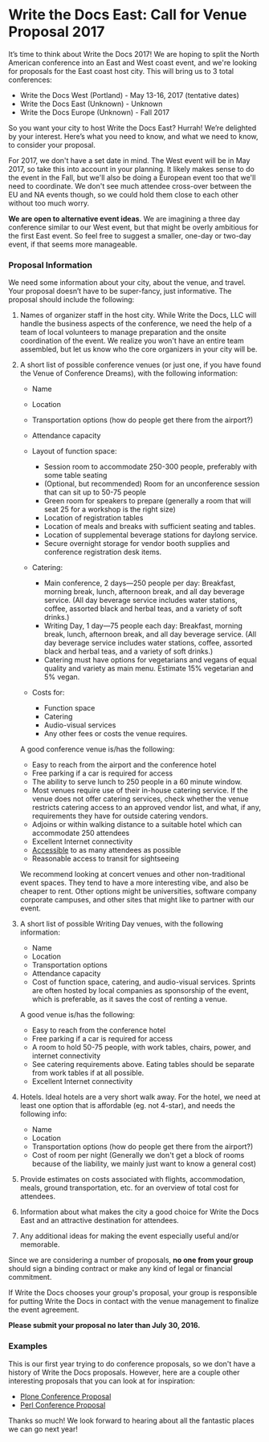 # Write the Docs East: Call for Venue Proposal 2017

It’s time to think about Write the Docs 2017! 
We are hoping to split the North American conference into an East and West coast event,
and we're looking for proposals for the East coast host city.
This will bring us to 3 total conferences:

* Write the Docs West (Portland) - May 13-16, 2017 (tentative dates)
* Write the Docs East (Unknown) - Unknown
* Write the Docs Europe (Unknown) - Fall 2017

So you want your city to host Write the Docs East? Hurrah! We’re delighted by your interest. Here’s what you need to know, and what we need to know, to consider your proposal.

For 2017, we don't have a set date in mind. 
The West event will be in May 2017,
so take this into account in your planning.
It likely makes sense to do the event in the Fall,
but we'll also be doing a European event too that we'll need to coordinate.
We don't see much attendee cross-over between the EU and NA events though,
so we could hold them close to each other without too much worry.

**We are open to alternative event ideas**.
We are imagining a three day conference similar to our West event,
but that might be overly ambitious for the first East event.
So feel free to suggest a smaller,
one-day or two-day event,
if that seems more manageable.

### Proposal Information

We need some information about your city, about the venue, and travel. Your proposal doesn’t have to be super-fancy, just informative. The proposal should include the following:

1. Names of organizer staff in the host city. While Write the Docs, LLC will handle the business aspects of the conference, we need the help of a team of local volunteers to manage preparation and the onsite coordination of the event. We realize you won't have an entire team assembled, but let us know who the core organizers in your city will be.

2. A short list of possible conference venues (or just one, if you have found the Venue of Conference Dreams), with the following information:

    - Name
    - Location
    - Transportation options (how do people get there from the airport?)
    - Attendance capacity
    - Layout of function space:
        - Session room to accommodate 250-300 people, preferably with some table seating
        - (Optional, but recommended) Room for an unconference session that can sit up to 50-75 people
        - Green room for speakers to prepare (generally a room that will seat 25 for a workshop is the right size)
        - Location of registration tables
        - Location of meals and breaks with sufficient seating and tables. 
        - Location of supplemental beverage stations for daylong service.
        - Secure overnight storage for vendor booth supplies and conference registration desk items.

    - Catering:
        - Main conference, 2 days—250 people per day: Breakfast, morning break, lunch, afternoon break, and all day beverage service.  (All day beverage service includes water stations, coffee, assorted black and herbal teas, and a variety of soft drinks.)
        - Writing Day, 1 day—75 people each day: Breakfast, morning break, lunch, afternoon break, and all day beverage service.  (All day beverage service includes water stations, coffee, assorted black and herbal teas, and a variety of soft drinks.)
        - Catering must have options for vegetarians and vegans of equal quality and variety as main menu. Estimate 15% vegetarian and 5% vegan.

    - Costs for:
        - Function space
        - Catering
        - Audio-visual services
        - Any other fees or costs the venue requires.

    A good conference venue is/has the following:

    - Easy to reach from the airport and the conference hotel
    - Free parking if a car is required for access
    - The ability to serve lunch to 250 people in a 60 minute window.
    - Most venues require use of their in-house catering service. If the venue does not offer catering services, check whether the venue restricts catering access to an approved vendor list, and what, if any, requirements they have for outside catering vendors.
    - Adjoins or within walking distance to a suitable hotel which can accommodate 250 attendees
    - Excellent Internet connectivity   
    - [Accessible](https://modelviewculture.com/pieces/organizing-more-accessible-tech-events) to as many attendees as possible
    - Reasonable access to transit for sightseeing 

    We recommend looking at concert venues and other non-traditional event spaces.
    They tend to have a more interesting vibe, 
    and also be cheaper to rent.
    Other options might be universities,
    software company corporate campuses,
    and other sites that might like to partner with our event.

3. A short list of possible Writing Day venues, with the following information:

    - Name
    - Location
    - Transportation options 
    - Attendance capacity
    - Cost of function space, catering, and audio-visual services. Sprints are often hosted by local companies as sponsorship of the event, which is preferable, as it saves the cost of renting a venue.

    A good venue is/has the following:
    - Easy to reach from the conference hotel
    - Free parking if a car is required for access
    - A room to hold 50-75 people, with work tables, chairs, power, and internet connectivity
    - See catering requirements above.  Eating tables should be separate from work tables if at all possible.
    - Excellent Internet connectivity

4. Hotels. Ideal hotels are a very short walk away. For the hotel, we need at least one option that is affordable (eg. not 4-star), and needs the following info:

    - Name
    - Location
    - Transportation options (how do people get there from the airport?)
    - Cost of room per night (Generally we don't get a block of rooms because of the liability, we mainly just want to know a general cost)

 
5.  Provide estimates on costs associated with flights, accommodation, meals, ground transportation, etc. for an overview of total cost for attendees.

6. Information about what makes the city a good choice for Write the Docs East and an attractive destination for attendees.

7. Any additional ideas for making the event especially useful and/or memorable.

Since we are considering a number of proposals, **no one from your group** should sign a binding contract or make any kind of legal or financial commitment.

If Write the Docs chooses your group's proposal, your group is responsible for putting Write the Docs in contact with the venue management to finalize the event agreement.

**Please submit your proposal no later than July 30, 2016.**

### Examples

This is our first year trying to do conference proposals,
so we don't have a history of Write the Docs proposals.
However,
here are a couple other interesting proposals that you can look at for inspiration:

* [Plone Conference Proposal](https://old.plone.org/events/conferences/plone-conference-2016/boston-proposal-2016/view)
* [Perl Conference Proposal](http://news.perlfoundation.org/2007/08/yapcna2008-chicagopm-bid.html)

Thanks so much! We look forward to hearing about all the fantastic places we can go next year!
